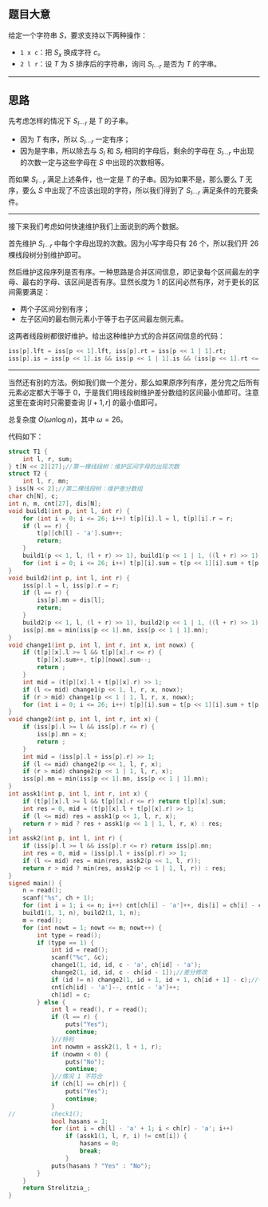 ## 题目大意

给定一个字符串 $S$，要求支持以下两种操作：

- `1 x c`：把 $S_x$ 换成字符 $c$。
- `2 l r`：设 $T$ 为 $S$ 排序后的字符串，询问 $S_{l\cdots r}$ 是否为 $T$ 的字串。

------------
## 思路

先考虑怎样的情况下 $S_{l\cdots r}$ 是 $T$ 的子串。

- 因为 $T$ 有序，所以 $S_{l\cdots r}$ 一定有序；
- 因为是字串，所以除去与 $S_l$ 和 $S_r$ 相同的字母后，剩余的字母在 $S_{l\cdots r}$ 中出现的次数一定与这些字母在 $S$ 中出现的次数相等。

而如果 $S_{l\cdots r}$ 满足上述条件，也一定是 $T$ 的子串。因为如果不是，那么要么 $T$ 无序，要么 $S$ 中出现了不应该出现的字符，所以我们得到了 $S_{l\cdots r}$ 满足条件的充要条件。

------------
接下来我们考虑如何快速维护我们上面说到的两个数据。

首先维护 $S_{l\cdots r}$ 中每个字母出现的次数。因为小写字母只有 $26$ 个，所以我们开 $26$ 棵线段树分别维护即可。

然后维护这段序列是否有序。一种思路是合并区间信息，即记录每个区间最左的字母、最右的字母、该区间是否有序。显然长度为 $1$ 的区间必然有序，对于更长的区间需要满足：

- 两个子区间分别有序；
- 左子区间的最右侧元素小于等于右子区间最左侧元素。

这两者线段树都很好维护。给出这种维护方式的合并区间信息的代码：

```cpp
iss[p].lft = iss[p << 1].lft, iss[p].rt = iss[p << 1 | 1].rt;
iss[p].is = iss[p << 1].is && iss[p << 1 | 1].is && (iss[p << 1].rt <= iss[p << 1 | 1].lft);
```

------------
当然还有别的方法。例如我们做一个差分，那么如果原序列有序，差分完之后所有元素必定都大于等于 $0$，于是我们用线段树维护差分数组的区间最小值即可。注意这里在查询时只需要查询 $[l+1,r]$ 的最小值即可。

总复杂度 $O(\omega n\log n)$，其中 $\omega =26$。

代码如下：

```cpp
struct T1 {
	int l, r, sum;
} t[N << 2][27];//第一棵线段树：维护区间字母的出现次数
struct T2 {
	int l, r, mn;
} iss[N << 2];//第二棵线段树：维护差分数组
char ch[N], c;
int n, m, cnt[27], dis[N];
void build1(int p, int l, int r) {
	for (int i = 0; i <= 26; i++) t[p][i].l = l, t[p][i].r = r;
	if (l == r) {
		t[p][ch[l] - 'a'].sum++;
		return;
	}
	build1(p << 1, l, (l + r) >> 1), build1(p << 1 | 1, ((l + r) >> 1) + 1, r);
	for (int i = 0; i <= 26; i++) t[p][i].sum = t[p << 1][i].sum + t[p << 1 | 1][i].sum;
}
void build2(int p, int l, int r) {
	iss[p].l = l, iss[p].r = r;
	if (l == r) {
		iss[p].mn = dis[l];
		return;
	}
	build2(p << 1, l, (l + r) >> 1), build2(p << 1 | 1, ((l + r) >> 1) + 1, r);
	iss[p].mn = min(iss[p << 1].mn, iss[p << 1 | 1].mn);
}
void change1(int p, int l, int r, int x, int nowx) {
	if (t[p][x].l >= l && t[p][x].r <= r) {
		t[p][x].sum++, t[p][nowx].sum--;
		return ;
	}
	int mid = (t[p][x].l + t[p][x].r) >> 1;
	if (l <= mid) change1(p << 1, l, r, x, nowx);
	if (r > mid) change1(p << 1 | 1, l, r, x, nowx);
	for (int i = 0; i <= 26; i++) t[p][i].sum = t[p << 1][i].sum + t[p << 1 | 1][i].sum;
}
void change2(int p, int l, int r, int x) {
	if (iss[p].l >= l && iss[p].r <= r) {
		iss[p].mn = x;
		return ;
	}
	int mid = (iss[p].l + iss[p].r) >> 1;
	if (l <= mid) change2(p << 1, l, r, x);
	if (r > mid) change2(p << 1 | 1, l, r, x);
	iss[p].mn = min(iss[p << 1].mn, iss[p << 1 | 1].mn);
}
int assk1(int p, int l, int r, int x) {
	if (t[p][x].l >= l && t[p][x].r <= r) return t[p][x].sum;
	int res = 0, mid = (t[p][x].l + t[p][x].r) >> 1;
	if (l <= mid) res = assk1(p << 1, l, r, x);
	return r > mid ? res + assk1(p << 1 | 1, l, r, x) : res;
}
int assk2(int p, int l, int r) {
	if (iss[p].l >= l && iss[p].r <= r) return iss[p].mn;
	int res = 0, mid = (iss[p].l + iss[p].r) >> 1;
	if (l <= mid) res = min(res, assk2(p << 1, l, r));
	return r > mid ? min(res, assk2(p << 1 | 1, l, r)) : res;
}
signed main() {
	n = read();
	scanf("%s", ch + 1);
	for (int i = 1; i <= n; i++) cnt[ch[i] - 'a']++, dis[i] = ch[i] - ch[i - 1];
	build1(1, 1, n), build2(1, 1, n);
	m = read();
	for (int nowt = 1; nowt <= m; nowt++) {
		int type = read();
		if (type == 1) {
			int id = read();
			scanf("%c", &c);
			change1(1, id, id, c - 'a', ch[id] - 'a');
			change2(1, id, id, c - ch[id - 1]);//差分修改
			if (id != n) change2(1, id + 1, id + 1, ch[id + 1] - c);//特判防止越界
			cnt[ch[id] - 'a']--, cnt[c - 'a']++;
			ch[id] = c;
		} else {
			int l = read(), r = read();
			if (l == r) {
				puts("Yes");
				continue;
			}//特判
			int nowmn = assk2(1, l + 1, r);
			if (nowmn < 0) {
				puts("No");
				continue;
			}//情况 1 不符合
			if (ch[l] == ch[r]) {
				puts("Yes");
				continue;
			}
//			check1();
			bool hasans = 1;
			for (int i = ch[l] - 'a' + 1; i < ch[r] - 'a'; i++)
				if (assk1(1, l, r, i) != cnt[i]) {
					hasans = 0;
					break;
				}
			puts(hasans ? "Yes" : "No");
		}
	}
	return Strelitzia_;
}
```